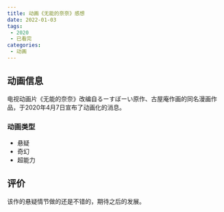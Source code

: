 ```yaml
---
title: 动画《无能的奈奈》感想
date: 2022-01-03
tags:
 - 2020
 - 已看完
categories: 
 - 动画
---
```


## 动画信息
电视动画片《无能的奈奈》改编自るーすぼーい原作、古屋庵作画的同名漫画作品，于2020年4月7日宣布了动画化的消息。

### 动画类型
- 悬疑
- 奇幻
- 超能力

## 评价
该作的悬疑情节做的还是不错的，期待之后的发展。
